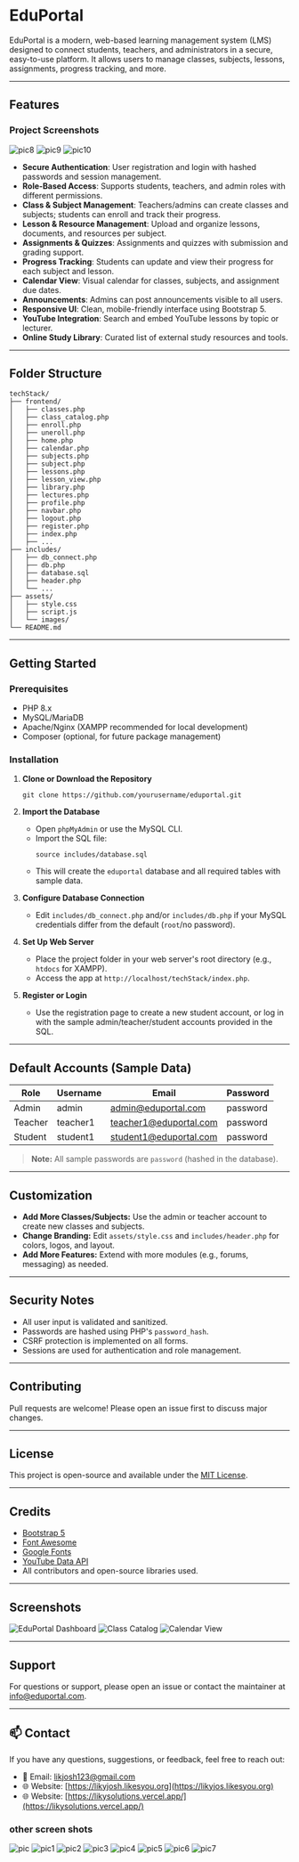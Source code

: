 # EduPortal

EduPortal is a modern, web-based learning management system (LMS) designed to connect students, teachers, and administrators in a secure, easy-to-use platform. It allows users to manage classes, subjects, lessons, assignments, progress tracking, and more.

---

## Features

### Project Screenshots


![pic8](assets/images/pic8.png)
![pic9](assets/images/pic9.png)
![pic10](assets/images/pic10.png)


- **Secure Authentication**: User registration and login with hashed passwords and session management.
- **Role-Based Access**: Supports students, teachers, and admin roles with different permissions.
- **Class & Subject Management**: Teachers/admins can create classes and subjects; students can enroll and track their progress.
- **Lesson & Resource Management**: Upload and organize lessons, documents, and resources per subject.
- **Assignments & Quizzes**: Assignments and quizzes with submission and grading support.
- **Progress Tracking**: Students can update and view their progress for each subject and lesson.
- **Calendar View**: Visual calendar for classes, subjects, and assignment due dates.
- **Announcements**: Admins can post announcements visible to all users.
- **Responsive UI**: Clean, mobile-friendly interface using Bootstrap 5.
- **YouTube Integration**: Search and embed YouTube lessons by topic or lecturer.
- **Online Study Library**: Curated list of external study resources and tools.

---

## Folder Structure

```
techStack/
├── frontend/
│   ├── classes.php
│   ├── class_catalog.php
│   ├── enroll.php
│   ├── uneroll.php
│   ├── home.php
│   ├── calendar.php
│   ├── subjects.php
│   ├── subject.php
│   ├── lessons.php
│   ├── lesson_view.php
│   ├── library.php
│   ├── lectures.php
│   ├── profile.php
│   ├── navbar.php
│   ├── logout.php
│   ├── register.php
│   ├── index.php
│   ├── ...
├── includes/
│   ├── db_connect.php
│   ├── db.php
│   ├── database.sql
│   ├── header.php
│   └── ...
├── assets/
│   ├── style.css
│   ├── script.js
│   └── images/
└── README.md
```

---

## Getting Started

### Prerequisites

- PHP 8.x
- MySQL/MariaDB
- Apache/Nginx (XAMPP recommended for local development)
- Composer (optional, for future package management)

### Installation

1. **Clone or Download the Repository**
   ```
   git clone https://github.com/yourusername/eduportal.git
   ```

2. **Import the Database**
   - Open `phpMyAdmin` or use the MySQL CLI.
   - Import the SQL file:
     ```
     source includes/database.sql
     ```
   - This will create the `eduportal` database and all required tables with sample data.

3. **Configure Database Connection**
   - Edit `includes/db_connect.php` and/or `includes/db.php` if your MySQL credentials differ from the default (`root`/no password).

4. **Set Up Web Server**
   - Place the project folder in your web server's root directory (e.g., `htdocs` for XAMPP).
   - Access the app at `http://localhost/techStack/index.php`.

5. **Register or Login**
   - Use the registration page to create a new student account, or log in with the sample admin/teacher/student accounts provided in the SQL.

---

## Default Accounts (Sample Data)

| Role    | Username   | Email                  | Password   |
|---------|------------|------------------------|------------|
| Admin   | admin      | admin@eduportal.com    | password   |
| Teacher | teacher1   | teacher1@eduportal.com | password   |
| Student | student1   | student1@eduportal.com | password   |

> **Note:** All sample passwords are `password` (hashed in the database).

---

## Customization

- **Add More Classes/Subjects:** Use the admin or teacher account to create new classes and subjects.
- **Change Branding:** Edit `assets/style.css` and `includes/header.php` for colors, logos, and layout.
- **Add More Features:** Extend with more modules (e.g., forums, messaging) as needed.

---

## Security Notes

- All user input is validated and sanitized.
- Passwords are hashed using PHP's `password_hash`.
- CSRF protection is implemented on all forms.
- Sessions are used for authentication and role management.

---

## Contributing

Pull requests are welcome! Please open an issue first to discuss major changes.

---

## License

This project is open-source and available under the [MIT License](LICENSE).

---

## Credits

- [Bootstrap 5](https://getbootstrap.com/)
- [Font Awesome](https://fontawesome.com/)
- [Google Fonts](https://fonts.google.com/)
- [YouTube Data API](https://developers.google.com/youtube/v3)
- All contributors and open-source libraries used.

---

## Screenshots

![EduPortal Dashboard](assets/images/screenshot-dashboard.png)
![Class Catalog](assets/images/screenshot-catalog.png)
![Calendar View](assets/images/screenshot-calendar.png)

---

## Support

For questions or support, please open an issue or contact the maintainer at [info@eduportal.com](mailto:info@eduportal.com).

---

## 📫 Contact

If you have any questions, suggestions, or feedback, feel free to reach out:

- 📧 Email: [likjosh123@gmail.com](mailto:likjosh123@gmail.com)  
- 🌐 Website: [https://likyjosh.likesyou.org](https://likyjos.likesyou.org)
- 🌐 Website: [https://likysolutions.vercel.app/](https://likysolutions.vercel.app/)

### other screen shots 
![pic](assets/images/pic.png)
![pic1](assets/images/pic1.png)
![pic2](assets/images/pic2.png)
![pic3](assets/images/pic3.png)
![pic4](assets/images/pic4.png)
![pic5](assets/images/pic5.png)
![pic6](assets/images/pic6.png)
![pic7](assets/images/pic7.png)
